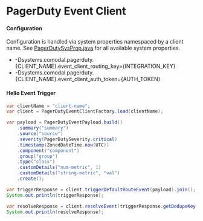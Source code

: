 # PagerDuty Event Client

#### Configuration
Configuration is handled via system properties namespaced by a client name.  See [PagerDutySysProp.java](systems.comodal.pagerduty_event_client/src/main/java/systems/comodal/pagerduty/config/PagerDutySysProp.java) for all available system properties.

 - -Dsystems.comodal.pagerduty.{CLIENT_NAME}.event_client_routing_key={INTEGRATION_KEY}
 - -Dsystems.comodal.pagerduty.{CLIENT_NAME}.event_client_auth_token={AUTH_TOKEN}



#### Hello Event Trigger

```java
var clientName = "client-name";
var client = PagerDutyEventClientFactory.load(clientName);

var payload = PagerDutyEventPayload.build()
    .summary("summary")
    .source("source")
    .severity(PagerDutySeverity.critical)
    .timestamp(ZonedDateTime.now(UTC))
    .component("component")
    .group("group")
    .type("class")
    .customDetails("num-metric", 1)
    .customDetails("string-metric", "val")
    .create();

var triggerResponse = client.triggerDefaultRouteEvent(payload).join();
System.out.println(triggerResponse);

var resolveResponse = client.resolveEvent(triggerResponse.getDedupeKey()).join();
System.out.println(resolveResponse);
```
